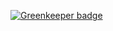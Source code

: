 

[![Greenkeeper badge](https://badges.greenkeeper.io/jagreehal/nodeular-module-b.svg)](https://greenkeeper.io/)